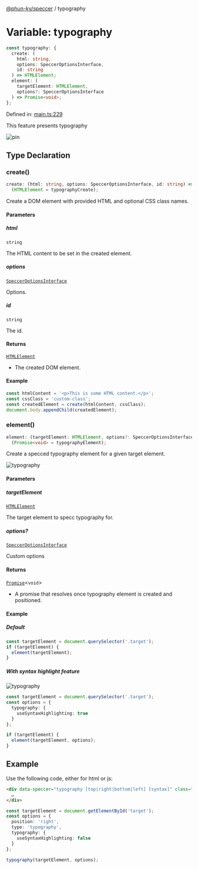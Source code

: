 [@phun-ky/speccer](../index.md) / typography

# Variable: typography

```ts
const typography: {
  create: (
    html: string,
    options: SpeccerOptionsInterface,
    id: string
  ) => HTMLElement;
  element: (
    targetElement: HTMLElement,
    options?: SpeccerOptionsInterface
  ) => Promise<void>;
};
```

Defined in:
[main.ts:229](https://github.com/phun-ky/speccer/blob/main/src/main.ts#L229)

This feature presents typography

![pin](/speccer-typography-light.png?raw=true)

## Type Declaration

### create()

```ts
create: (html: string, options: SpeccerOptionsInterface, id: string) =>
  (HTMLElement = typographyCreate);
```

Create a DOM element with provided HTML and optional CSS class names.

#### Parameters

##### html

`string`

The HTML content to be set in the created element.

##### options

[`SpeccerOptionsInterface`](../interfaces/SpeccerOptionsInterface.md)

Options.

##### id

`string`

The id.

#### Returns

[`HTMLElement`](https://developer.mozilla.org/docs/Web/API/HTMLElement)

- The created DOM element.

#### Example

```ts
const htmlContent = '<p>This is some HTML content.</p>';
const cssClass = 'custom-class';
const createdElement = create(htmlContent, cssClass);
document.body.appendChild(createdElement);
```

### element()

```ts
element: (targetElement: HTMLElement, options?: SpeccerOptionsInterface) =>
  (Promise<void> = typographyElement);
```

Create a specced typography element for a given target element.

![typography](/speccer-typography-light.png?raw=true)

#### Parameters

##### targetElement

[`HTMLElement`](https://developer.mozilla.org/docs/Web/API/HTMLElement)

The target element to specc typography for.

##### options?

[`SpeccerOptionsInterface`](../interfaces/SpeccerOptionsInterface.md)

Custom options

#### Returns

[`Promise`](https://developer.mozilla.org/docs/Web/JavaScript/Reference/Global_Objects/Promise)<`void`>

- A promise that resolves once typography element is created and positioned.

#### Example

##### Default

```ts
const targetElement = document.querySelector('.target');
if (targetElement) {
  element(targetElement);
}
```

##### With syntax highlight feature

![typography](/speccer-typography-syntax-light.png?raw=true)

```ts
const targetElement = document.querySelector('.target');
const options = {
  typography: {
    useSyntaxHighlighting: true
  }
};

if (targetElement) {
  element(targetElement, options);
}
```

## Example

Use the following code, either for html or js:

```html
<div data-speccer="typography [top|right|bottom|left] [syntax]" class="...">
  …
</div>
```

```ts
const targetElement = document.getElementById('target');
const options = {
  position: 'right',
  type: 'typography',
  typography: {
    useSyntaxHighlighting: false
  }
};

typography(targetElement, options);
```
